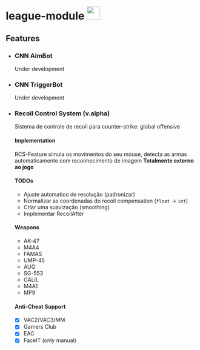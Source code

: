  # league-module <img src="https://user-images.githubusercontent.com/37659078/73537658-c5126b80-4407-11ea-8799-fa8367eff2c1.png" width="35" height = "35">

## Features

* ### CNN AimBot
    Under development

* ### CNN TriggerBot
    Under development

* ### Recoil Control System (v.alpha)

    Sistema de controle de recoil para counter-strike: global offensive

    #### Implementation
    RCS-Feature simula os movimentos do seu mouse, detecta as armas automaticamente com reconhecimento de imagem
    **Totalmente externo ao jogo**

    #### TODOs
    * Ajuste automatico de resolução (padronizar)
    * Normalizar as coordenadas do recoil compensation (`float` -> `int`)
    * Criar uma suavização (smoothing)
    * Implementar RecoilAfter

    #### Weapons
    * AK-47
    * M4A4
    * FAMAS
    * UMP-45
    * AUG
    * SG-553
    * GALIL
    * M4A1
    * MP9

    #### Anti-Cheat Support
    * [x] VAC2/VAC3/MM
    * [x] Gamers Club	
    * [x] EAC		
    * [x] FaceIT (only manual)
